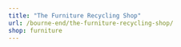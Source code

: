 ```yaml
---
title: "The Furniture Recycling Shop"
url: /bourne-end/the-furniture-recycling-shop/
shop: furniture
---
```


